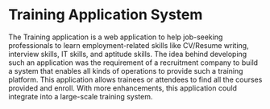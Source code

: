 # Training Application System

The Training application is a web application to help job-seeking professionals to learn employment-related skills like CV/Resume writing, interview skills, IT skills, and aptitude skills. The idea behind developing such an application was the requirement of a recruitment company to build a system that enables all kinds of operations to provide such a training platform. This application allows trainees or attendees to find all the courses provided and enroll. With more enhancements, this application could integrate into a large-scale training system.
